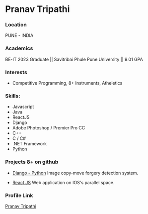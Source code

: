 # Pranav Tripathi

### Location

PUNE - INDIA

### Academics

BE-IT 2023 Graduate || Savitribai Phule Pune University || 9.01 GPA

### Interests

- Competitive Programming, 8+ Instruments, Atheletics

### Skills:

-   Javascript
-   Java
-   ReactJS
-   Django
-   Adobe Photoshop / Premier Pro CC
-   C++
-   C / C#
-   .NET Framework
-   Python

### Projects 8+ on github

- [Django - Python](https://github.com/mightyshibbu/Django--ICMFDS) Image copy-move forgery detection system.

- [React JS](https://github.com/mightyshibbu/Parallel-Apple-Universe-) Web application on IOS's parallel space.

### Profile Link

[Pranav Tripathi](https://github.com/mightyshibbu)